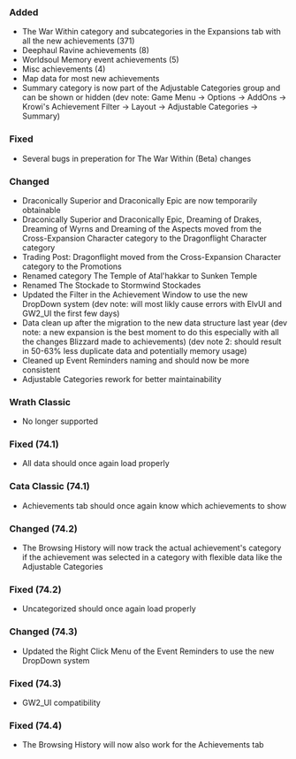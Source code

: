 <p><h3>Added</h3></p>
<ul>
<li>The War Within category and subcategories in the Expansions tab with all the new achievements (371)</li>
<li>Deephaul Ravine achievements (8)</li>
<li>Worldsoul Memory event achievements (5)</li>
<li>Misc achievements (4)</li>
<li>Map data for most new achievements</li>
<li>Summary category is now part of the Adjustable Categories group and can be shown or hidden (dev note: Game Menu -&gt; Options -&gt; AddOns -&gt; Krowi's Achievement Filter -&gt; Layout -&gt; Adjustable Categories -&gt; Summary)</li>
</ul>
<p><h3>Fixed</h3></p>
<ul>
<li>Several bugs in preperation for The War Within (Beta) changes</li>
</ul>
<p><h3>Changed</h3></p>
<ul>
<li>Draconically Superior and Draconically Epic are now temporarily obtainable</li>
<li>Draconically Superior and Draconically Epic, Dreaming of Drakes, Dreaming of Wyrns and Dreaming of the Aspects moved from the Cross-Expansion Character category to the Dragonflight Character category</li>
<li>Trading Post: Dragonflight moved from the Cross-Expansion Character category to the Promotions</li>
<li>Renamed category The Temple of Atal'hakkar to Sunken Temple</li>
<li>Renamed The Stockade to Stormwind Stockades</li>
<li>Updated the Filter in the Achievement Window to use the new DropDown system (dev note: will most likly cause errors with ElvUI and GW2_UI the first few days)</li>
<li>Data clean up after the migration to the new data structure last year (dev note: a new expansion is the best moment to do this especially with all the changes Blizzard made to achievements) (dev note 2: should result in 50-63% less duplicate data and potentially memory usage)</li>
<li>Cleaned up Event Reminders naming and should now be more consistent</li>
<li>Adjustable Categories rework for better maintainability</li>
</ul>
<p><h3>Wrath Classic</h3></p>
<ul>
<li>No longer supported</li>
</ul>
<p><h3>Fixed (74.1)</h3></p>
<ul>
<li>All data should once again load properly</li>
</ul>
<p><h3>Cata Classic (74.1)</h3></p>
<ul>
<li>Achievements tab should once again know which achievements to show</li>
</ul>
<p><h3>Changed (74.2)</h3></p>
<ul>
<li>The Browsing History will now track the actual achievement's category if the achievement was selected in a category with flexible data like the Adjustable Categories</li>
</ul>
<p><h3>Fixed (74.2)</h3></p>
<ul>
<li>Uncategorized should once again load properly</li>
</ul>
<p><h3>Changed (74.3)</h3></p>
<ul>
<li>Updated the Right Click Menu of the Event Reminders to use the new DropDown system</li>
</ul>
<p><h3>Fixed (74.3)</h3></p>
<ul>
<li>GW2_UI compatibility</li>
</ul>
<p><h3>Fixed (74.4)</h3></p>
<ul>
<li>The Browsing History will now also work for the Achievements tab</li>
</ul>
